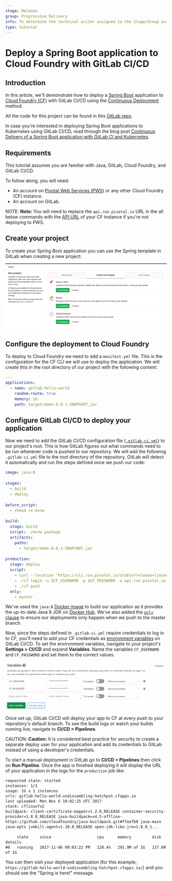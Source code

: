 ```yaml
---
stage: Release
group: Progressive Delivery
info: To determine the technical writer assigned to the Stage/Group associated with this page, see https://about.gitlab.com/handbook/engineering/ux/technical-writing/#designated-technical-writers
type: tutorial
---
```


# Deploy a Spring Boot application to Cloud Foundry with GitLab CI/CD

## Introduction

In this article, we'll demonstrate how to deploy a [Spring
Boot](https://projects.spring.io/spring-boot/) application to [Cloud
Foundry (CF)](https://www.cloudfoundry.org/) with GitLab CI/CD using the [Continuous
Deployment](https://about.gitlab.com/blog/2016/08/05/continuous-integration-delivery-and-deployment-with-gitlab/#continuous-deployment)
method.

All the code for this project can be found in this [GitLab
repo](https://gitlab.com/gitlab-examples/spring-gitlab-cf-deploy-demo).

In case you're interested in deploying Spring Boot applications to Kubernetes
using GitLab CI/CD, read through the blog post [Continuous Delivery of a Spring Boot application with GitLab CI and Kubernetes](https://about.gitlab.com/blog/2016/12/14/continuous-delivery-of-a-spring-boot-application-with-gitlab-ci-and-kubernetes/).

## Requirements

This tutorial assumes you are familiar with Java, GitLab, Cloud Foundry, and GitLab CI/CD.

To follow along, you will need:

- An account on [Pivotal Web Services (PWS)](https://run.pivotal.io/) or any
  other Cloud Foundry (CF) instance.
- An account on GitLab.

NOTE: **Note:**
You will need to replace the `api.run.pivotal.io` URL in the all below
commands with the [API
URL](https://docs.cloudfoundry.org/running/cf-api-endpoint.html) of your CF
instance if you're not deploying to PWS.

## Create your project

To create your Spring Boot application you can use the Spring template in
GitLab when creating a new project:

![New Project From Template](img/create_from_template.png)

## Configure the deployment to Cloud Foundry

To deploy to Cloud Foundry we need to add a `manifest.yml` file. This
is the configuration for the CF CLI we will use to deploy the application. We
will create this in the root directory of our project with the following
content:

```yaml
---
applications:
  - name: gitlab-hello-world
    random-route: true
    memory: 1G
    path: target/demo-0.0.1-SNAPSHOT.jar
```

## Configure GitLab CI/CD to deploy your application

Now we need to add the GitLab CI/CD configuration file
([`.gitlab-ci.yml`](../../yaml/README.md)) to our
project's root. This is how GitLab figures out what commands need to be run whenever
code is pushed to our repository. We will add the following `.gitlab-ci.yml`
file to the root directory of the repository, GitLab will detect it
automatically and run the steps defined once we push our code:

```yaml
image: java:8

stages:
  - build
  - deploy

before_script:
  - chmod +x mvnw

build:
  stage: build
  script: ./mvnw package
  artifacts:
    paths:
      - target/demo-0.0.1-SNAPSHOT.jar

production:
  stage: deploy
  script:
    - curl --location "https://cli.run.pivotal.io/stable?release=linux64-binary&source=github" | tar zx
    - ./cf login -u $CF_USERNAME -p $CF_PASSWORD -a api.run.pivotal.io
    - ./cf push
  only:
    - master
```

We've used the `java:8` [Docker
image](../../docker/using_docker_images.md) to build
our application as it provides the up-to-date Java 8 JDK on [Docker
Hub](https://hub.docker.com/). We've also added the [`only`
clause](../../yaml/README.md#onlyexcept-basic)
to ensure our deployments only happen when we push to the master branch.

Now, since the steps defined in `.gitlab-ci.yml` require credentials to log in
to CF, you'll need to add your CF credentials as [environment
variables](../../variables/README.md#predefined-environment-variables)
on GitLab CI/CD. To set the environment variables, navigate to your project's
**Settings > CI/CD** and expand **Variables**. Name the variables
`CF_USERNAME` and `CF_PASSWORD` and set them to the correct values.

![Variable Settings in GitLab](img/cloud_foundry_variables.png)

Once set up, GitLab CI/CD will deploy your app to CF at every push to your
repository's default branch. To see the build logs or watch your builds running
live, navigate to **CI/CD > Pipelines**.

CAUTION: **Caution:**
It is considered best practice for security to create a separate deploy
user for your application and add its credentials to GitLab instead of using
a developer's credentials.

To start a manual deployment in GitLab go to **CI/CD > Pipelines** then click
on **Run Pipeline**. Once the app is finished deploying it will display the URL
of your application in the logs for the `production` job like:

```shell
requested state: started
instances: 1/1
usage: 1G x 1 instances
urls: gitlab-hello-world-undissembling-hotchpot.cfapps.io
last uploaded: Mon Nov 6 10:02:25 UTC 2017
stack: cflinuxfs2
buildpack: client-certificate-mapper=1.2.0_RELEASE container-security-provider=1.8.0_RELEASE java-buildpack=v4.5-offline-https://github.com/cloudfoundry/java-buildpack.git#ffeefb9 java-main java-opts jvmkill-agent=1.10.0_RELEASE open-jdk-like-jre=1.8.0_1...

     state     since                    cpu      memory         disk           details
#0   running   2017-11-06 09:03:22 PM   120.4%   291.9M of 1G   137.6M of 1G
```

You can then visit your deployed application (for this example,
`https://gitlab-hello-world-undissembling-hotchpot.cfapps.io/`) and you should
see the "Spring is here!" message.
